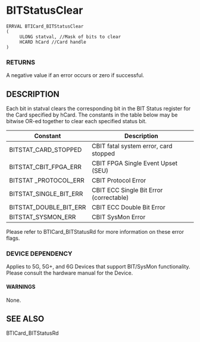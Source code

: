 # **BITStatusClear**

```
ERRVAL BTICard_BITStatusClear
(
     ULONG statval, //Mask of bits to clear
     HCARD hCard //Card handle
)
```
### **RETURNS**

A negative value if an error occurs or zero if successful.

## **DESCRIPTION**

Each bit in statval clears the corresponding bit in the BIT Status register for the Card specified by hCard. The constants in the table below may be bitwise OR-ed together to clear each specified status bit.

| Constant               | Description                             |
|------------------------|-----------------------------------------|
| BITSTAT_CARD_STOPPED   | CBIT fatal system error, card stopped   |
| BITSTAT_CBIT_FPGA_ERR  | CBIT FPGA Single Event Upset (SEU)      |
| BITSTAT _PROTOCOL_ERR  | CBIT Protocol Error                     |
| BITSTAT_SINGLE_BIT_ERR | CBIT ECC Single Bit Error (correctable) |
| BITSTAT_DOUBLE_BIT_ERR | CBIT ECC Double Bit Error               |
| BITSTAT_SYSMON_ERR     | CBIT SysMon Error                       |

Please refer to BTICard\_BITStatusRd for more information on these error flags.

### **DEVICE DEPENDENCY**

Applies to 5G, 5G+, and 6G Devices that support BIT/SysMon functionality. Please consult the hardware manual for the Device.

#### **WARNINGS**

None.

## **SEE ALSO**

BTICard\_BITStatusRd